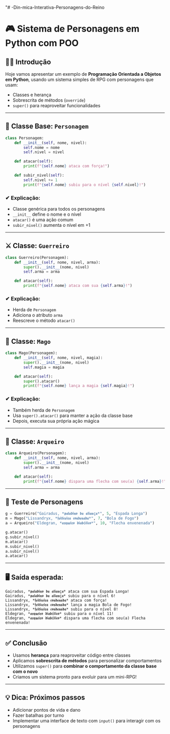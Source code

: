 "# -Din-mica-Interativa-Personagens-do-Reino
# 🎮 Sistema de Personagens em Python com POO

## 🧑‍🏫 Introdução

Hoje vamos apresentar um exemplo de **Programação Orientada a Objetos em Python**, usando um sistema simples de RPG com personagens que usam:

- Classes e herança
- Sobrescrita de métodos (`override`)
- `super()` para reaproveitar funcionalidades

---

## 🧱 Classe Base: `Personagem`

```python
class Personagem:
    def __init__(self, nome, nivel):
        self.nome = nome
        self.nivel = nivel

    def atacar(self):
        print(f"{self.nome} ataca com força!")

    def subir_nivel(self):
        self.nivel += 1
        print(f"{self.nome} subiu para o nível {self.nivel}!")
```

### ✔ Explicação:
- Classe genérica para todos os personagens
- `__init__` define o nome e o nível
- `atacar()` é uma ação comum
- `subir_nivel()` aumenta o nível em +1

---

## ⚔️ Classe: `Guerreiro`

```python
class Guerreiro(Personagem):
    def __init__(self, nome, nivel, arma):
        super().__init__(nome, nivel)
        self.arma = arma

    def atacar(self):
        print(f"{self.nome} ataca com sua {self.arma}!")
```

### ✔ Explicação:
- Herda de `Personagem`
- Adiciona o atributo `arma`
- Reescreve o método `atacar()`

---

## 🔮 Classe: `Mago`

```python
class Mago(Personagem):
    def __init__(self, nome, nivel, magia):
        super().__init__(nome, nivel)
        self.magia = magia

    def atacar(self):
        super().atacar()
        print(f"{self.nome} lança a magia {self.magia}!")
```

### ✔ Explicação:
- Também herda de `Personagem`
- Usa `super().atacar()` para manter a ação da classe base
- Depois, executa sua própria ação mágica

---

## 🏹 Classe: `Arqueiro`

```python
class Arqueiro(Personagem):
    def __init__(self, nome, nivel, arma):
        super().__init__(nome, nivel)
        self.arma = arma

    def atacar(self):
        print(f"{self.nome} dispara uma flecha com seu(a) {self.arma}!")
```

---

## 🧪 Teste de Personagens

```python
g = Guerreiro("Gairadus, *𝖕𝖆𝖑𝖆𝖉𝖎𝖓𝖔 𝖉𝖆 𝖆𝖑𝖎𝖆𝖓ç𝖆*", 5, "Espada Longa")
m = Mago("Lissandryx, *𝖋𝖊𝖎𝖙𝖎𝖈𝖊𝖎𝖗𝖆 𝖈𝖔𝖓𝖉𝖊𝖓𝖆𝖉𝖆*", 7, "Bola de Fogo")
a = Arqueiro("Eldegran, *𝖆𝖗𝖖𝖚𝖊𝖎𝖗𝖔 𝖉𝖎𝖆𝖇ó𝖑𝖎𝖈𝖔*", 10, "Flecha envenenada")

g.atacar()
g.subir_nivel()
m.atacar()
m.subir_nivel()
a.subir_nivel()
a.atacar()
```

---

## 🖥️ Saída esperada:

```
Gairadus, *𝖕𝖆𝖑𝖆𝖉𝖎𝖓𝖔 𝖉𝖆 𝖆𝖑𝖎𝖆𝖓ç𝖆* ataca com sua Espada Longa!
Gairadus, *𝖕𝖆𝖑𝖆𝖉𝖎𝖓𝖔 𝖉𝖆 𝖆𝖑𝖎𝖆𝖓ç𝖆* subiu para o nível 6!
Lissandryx, *𝖋𝖊𝖎𝖙𝖎𝖈𝖊𝖎𝖗𝖆 𝖈𝖔𝖓𝖉𝖊𝖓𝖆𝖉𝖆* ataca com força!
Lissandryx, *𝖋𝖊𝖎𝖙𝖎𝖈𝖊𝖎𝖗𝖆 𝖈𝖔𝖓𝖉𝖊𝖓𝖆𝖉𝖆* lança a magia Bola de Fogo!
Lissandryx, *𝖋𝖊𝖎𝖙𝖎𝖈𝖊𝖎𝖗𝖆 𝖈𝖔𝖓𝖉𝖊𝖓𝖆𝖉𝖆* subiu para o nível 8!
Eldegran, *𝖆𝖗𝖖𝖚𝖊𝖎𝖗𝖔 𝖉𝖎𝖆𝖇ó𝖑𝖎𝖈𝖔* subiu para o nível 11!
Eldegran, *𝖆𝖗𝖖𝖚𝖊𝖎𝖗𝖔 𝖉𝖎𝖆𝖇ó𝖑𝖎𝖈𝖔* dispara uma flecha com seu(a) Flecha envenenada!
```

---

## ✅ Conclusão

- Usamos **herança** para reaproveitar código entre classes
- Aplicamos **sobrescrita de métodos** para personalizar comportamentos
- Utilizamos `super()` para **combinar o comportamento da classe base com o novo**
- Criamos um sistema pronto para evoluir para um mini-RPG!

---

## 💡 Dica: Próximos passos

- Adicionar pontos de vida e dano
- Fazer batalhas por turno
- Implementar uma interface de texto com `input()` para interagir com os personagens
